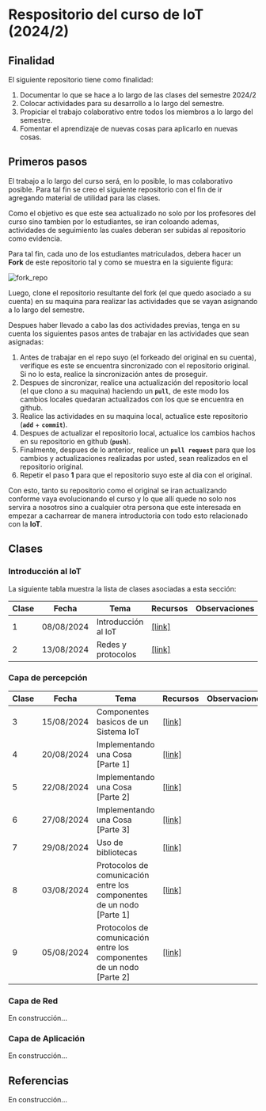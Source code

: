 # Respositorio del curso de IoT (2024/2)

## Finalidad

El siguiente repositorio tiene como finalidad:
1. Documentar lo que se hace a lo largo de las clases del semestre 2024/2
2. Colocar actividades para su desarrollo a lo largo del semestre.
3. Propiciar el trabajo colaborativo entre todos los miembros a lo largo del semestre.
4. Fomentar el aprendizaje de nuevas cosas para aplicarlo en nuevas cosas.

## Primeros pasos

El trabajo a lo largo del curso será, en lo posible, lo mas colaborativo posible. Para tal fin se creo el siguiente repositorio con el fin de ir agregando material de utilidad para las clases. 

Como el objetivo es que este sea actualizado no solo por los profesores del curso sino tambien por lo estudiantes, se iran coloando ademas, actividades de seguimiento las cuales deberan ser subidas al repositorio como evidencia. 

Para tal fin, cada uno de los estudiantes matriculados, debera hacer un **Fork** de este repositorio tal y como se muestra en la siguiente figura:

![fork_repo](fork_repo.png)

Luego, clone el repositorio resultante del fork (el que quedo asociado a su cuenta) en su maquina para realizar las actividades que se vayan asignando a lo largo del semestre.

Despues haber llevado a cabo las dos actividades previas, tenga en su cuenta los siguientes pasos antes de trabajar en las actividades que sean asignadas:
1. Antes de trabajar en el repo suyo (el forkeado del original en su cuenta), verifique es este se encuentra sincronizado con el repositorio original. Si no lo esta, realice la sincronización antes de proseguir.
2. Despues de sincronizar, realice una actualización del repositorio local (el que clono a su maquina) haciendo un **`pull`**, de este modo los cambios locales quedaran actualizados con los que se encuentra en github.
3. Realice las actividades en su maquina local, actualice este repositorio (**`add`** + **`commit`**).
4. Despues de actualizar el repositorio local, actualice los cambios hachos en su repositorio en github (**`push`**).
5. Finalmente, despues de lo anterior, realice un **`pull request`** para que los cambios y actualizaciones realizadas por usted, sean realizados en el repositorio original.
6. Repetir el paso **1** para que el repositorio suyo este al dia con el original.

Con esto, tanto su repositorio como el original se iran actualizando conforme vaya evolucionando el curso y lo que allí quede no solo nos servira a nosotros sino a cualquier otra persona que este interesada en empezar a cacharrear de manera introductoria con todo esto relacionado con la **IoT**.

## Clases

### Introducción al IoT

La siguiente tabla muestra la lista de clases asociadas a esta sección:

|Clase|Fecha|Tema|Recursos|Observaciones|
|---|---|---|---|---|
|1|08/08/2024|Introducción al IoT|[[link]](./clase1/)||
|2|13/08/2024|Redes y protocolos |[[link]](./clase2/)||


### Capa de percepción

|Clase|Fecha|Tema|Recursos|Observaciones|
|---|---|---|---|---|
|3|15/08/2024|Componentes basicos de un Sistema IoT |[[link]](./clase3/)||
|4|20/08/2024|Implementando una Cosa [Parte 1]|[[link]](./clase4/)||
|5|22/08/2024|Implementando una Cosa [Parte 2]|[[link]](./clase4/)||
|6|27/08/2024|Implementando una Cosa [Parte 3]|[[link]](./clase4/)||
|7|29/08/2024|Uso de bibliotecas|[[link]](./clase5/)||
|8|03/08/2024|Protocolos de comunicación entre los componentes de un nodo [Parte 1]|[[link]](./clase6/)||
|9|05/08/2024|Protocolos de comunicación entre los componentes de un nodo [Parte 2]|[[link]](./clase6/)||

### Capa de Red

En construcción...

### Capa de Aplicación

En construcción...

## Referencias

En construcción...

